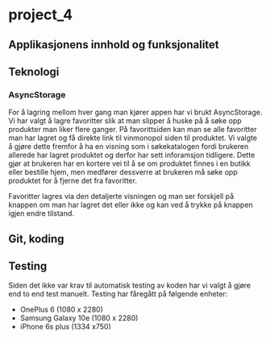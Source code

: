 # project_4

## Applikasjonens innhold og funksjonalitet

## Teknologi

### AsyncStorage

For å lagring mellom hver gang man kjører appen har vi brukt AsyncStorage. 
Vi har valgt å lagre favoritter slik at man slipper å huske på å søke opp produkter man liker flere ganger. 
På favorittsiden kan man se alle favoritter man har lagret og få direkte link til vinmonopol siden til produktet. 
Vi valgte å gjøre dette fremfor å ha en visning som i søkekatalogen fordi brukeren allerede har lagret produktet og derfor har sett inforamsjon tidligere.
Dette gjør at brukeren har en kortere vei til å se om produktet finnes i en butikk eller bestille hjem,
men medfører dessverre at brukeren må søke opp produktet for å fjerne det fra favoritter. 

Favoritter lagres via den detaljerte visningen og man ser forskjell på knappen om man har lagret det eller ikke og kan ved å trykke på knappen igjen endre tilstand.


## Git, koding

## Testing

Siden det ikke var krav til automatisk testing av koden har vi valgt å gjøre end to end test manuelt. Testing har fåregått på følgende enheter:
- OnePlus 6 (1080 x 2280)
- Samsung Galaxy 10e (1080 x 2280)
- iPhone 6s plus (1334 x750)






